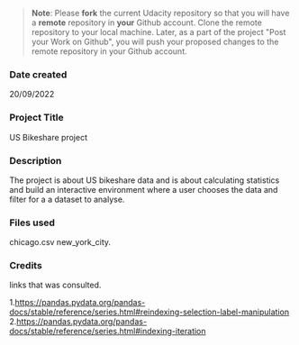 >**Note**: Please **fork** the current Udacity repository so that you will have a **remote** repository in **your** Github account. Clone the remote repository to your local machine. Later, as a part of the project "Post your Work on Github", you will push your proposed changes to the remote repository in your Github account.

### Date created
20/09/2022

### Project Title
US Bikeshare project

### Description
The project is about US bikeshare data and is about calculating statistics and build an interactive environment where a user chooses the data and filter for a a dataset to analyse.

### Files used
chicago.csv
new_york_city.

### Credits
 links that was consulted.

1.https://pandas.pydata.org/pandas-docs/stable/reference/series.html#reindexing-selection-label-manipulation
2.https://pandas.pydata.org/pandas-docs/stable/reference/series.html#indexing-iteration